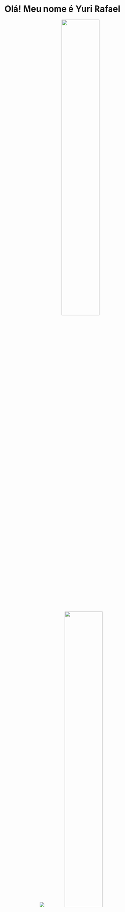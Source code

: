 # Olá! Meu nome é Yuri Rafael

<div align="center">
  <img width="50%" src="https://github-readme-stats.vercel.app/api/top-langs/?username=YuriRafael2&layout=compact&langs_count=8&theme=radical"/>
  <br/>
  <img src="![Anurag's GitHub stats](https://github-readme-stats.vercel.app/api?username=anuraghazra&show_icons=true&theme=transparent)">
  <img width="50%" src="https://github-readme-stats.vercel.app/api?username=YuriRafael2&show=reviews,discussions_started,discussions_answered,prs_merged,prs_merged_percentage&theme=radical"/>
</div>

#

<div>
  <a href="https://www.linkedin.com/in/yuri-rafael-285629196/" target="_blank"><img src="https://img.shields.io/badge/LinkedIn-blue?style=flat&logo=linkedin&labelColor=blue" alt="Linkedin" /></a>
  <a href="https://codepen.io/YuriRafael2" target="_blank"><img src="https://img.shields.io/badge/-Codepen-black?style=flat&logo=Codepen&logoColor=white" alt="Codepen" /></a>
</div>
